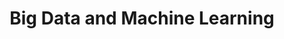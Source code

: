 ---
layout: interior
title: Big Data and Machine Learning
speaker: Jean Garcia Gonzalez
permalink: jean-garcia-gonzalez
image: img/20160129/jean_garcia.jpg
event: 20160129
video: -mkGCsl0jv8
favorite: I love the hard-working culture of its people and the smooth traffic flow.
about: Jean Garcia recently graduated from Wichita State University with a Master's degree in Industrial Engineering. There he researched the tool rake face temperature distribution using near infrared thermography. He has a strong passion for intelligent systems and automation.
twitter: jean1garcia
facebook: 
instagram: 
linkedin: 
website: 
email: 
telephone: 
---